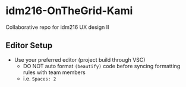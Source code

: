 # idm216-OnTheGrid-Kami
Collaborative repo for idm216 UX design II

## Editor Setup
* Use your preferred editor (project build through VSC)
  * DO NOT auto format `(beautify)` code before syncing formatting rules with team members
  * i.e. `Spaces: 2`


